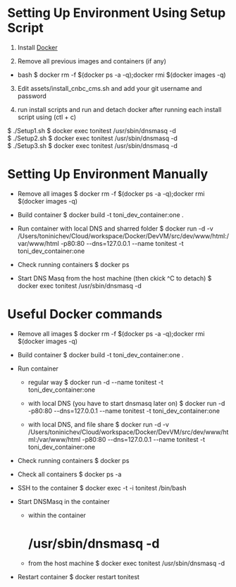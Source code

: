 #
# Setting Up Environment Using Setup Script

1. Install [Docker](https://www.docker.com/community-edition)

2. Remove all previous images and containers (if any)

  - bash $ docker rm -f $(docker ps -a -q);docker rmi $(docker images -q)

3. Edit assets/install_cnbc_cms.sh and add your git username and password

4. run install scripts and run and detach docker after running each install script using (ctl + c)

  $ ./Setup1.sh
  $ docker exec tonitest /usr/sbin/dnsmasq -d  
  $ ./Setup2.sh
  $ docker exec tonitest /usr/sbin/dnsmasq -d  
  $ ./Setup3.sh
  $ docker exec tonitest /usr/sbin/dnsmasq -d  


#
# Setting Up Environment Manually

* Remove all images
  $ docker rm -f $(docker ps -a -q);docker rmi $(docker images -q)

* Build container
  $ docker build -t toni_dev_container:one .

* Run container with local DNS and sharred folder
  $ docker run -d -v /Users/toninichev/Cloud/workspace/Docker/DevVM/src/dev/www/html:/var/www/html -p80:80 --dns=127.0.0.1 --name tonitest -t toni_dev_container:one

* Check running containers
  $ docker ps

* Start DNS Masq from the host machine (then ckick ^C to detach)
    $ docker exec tonitest /usr/sbin/dnsmasq -d  

#
# Useful Docker commands


* Remove all images
  $ docker rm -f $(docker ps -a -q);docker rmi $(docker images -q)

* Build container
  $ docker build -t toni_dev_container:one .

* Run container
  - regular way
    $ docker run -d --name tonitest -t toni_dev_container:one

  - with local DNS (you have to start dnsmasq later on)
    $ docker run -d -p80:80 --dns=127.0.0.1 --name tonitest -t toni_dev_container:one

  - with local DNS, and file share
    $ docker run -d -v /Users/toninichev/Cloud/workspace/Docker/DevVM/src/dev/www/html:/var/www/html -p80:80 --dns=127.0.0.1 --name tonitest -t toni_dev_container:one

* Check running containers
  $ docker ps

* Check all containers
  $ docker ps -a

* SSH to the container
  $ docker exec -t -i tonitest /bin/bash


* Start DNSMasq in the container
  - within the container
    # /usr/sbin/dnsmasq -d

  - from the host machine
    $ docker exec tonitest /usr/sbin/dnsmasq -d

* Restart container
  $ docker restart tonitest
